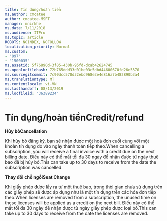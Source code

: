 ```yaml
---
title: Tín dụng/hoàn tiền
ms.author: cmcatee
author: cmcatee-MSFT
manager: mnirkhe
ms.date: 7/11/2018
ms.audience: ITPro
ms.topic: article
ROBOTS: NOINDEX, NOFOLLOW
localization_priority: Normal
ms.custom:
- "897"
- "1500035"
ms.assetid: 5f76890d-3f85-430b-95fd-dcab42624745
ms.openlocfilehash: 72b765ddd33d01be03c5dbd44600670fd26e5370
ms.sourcegitcommit: 7c90dcc570d32ebd968e3e4e816a7b482890b3a4
ms.translationtype: MT
ms.contentlocale: vi-VN
ms.lasthandoff: 08/13/2019
ms.locfileid: "36389234"
---
```

# <a name="creditrefund"></a><span data-ttu-id="fe57e-102">Tín dụng/hoàn tiền</span><span class="sxs-lookup"><span data-stu-id="fe57e-102">Credit/refund</span></span>

<span data-ttu-id="fe57e-103">**Hủy bỏ**</span><span class="sxs-lookup"><span data-stu-id="fe57e-103">**Cancellation**</span></span>
  
<span data-ttu-id="fe57e-104">Khi hủy bỏ đăng ký, bạn sẽ nhận được một hoá đơn cuối cùng với một khoản tín dụng do vào ngày thanh toán tiếp theo.</span><span class="sxs-lookup"><span data-stu-id="fe57e-104">When cancelling a subscription, you will receive a final invoice with a credit due on the next billing date.</span></span> <span data-ttu-id="fe57e-105">Điều này có thể mất tối đa 30 ngày để nhận được từ ngày thuê bao đã bị hủy bỏ.</span><span class="sxs-lookup"><span data-stu-id="fe57e-105">This can take up to 30 days to receive from the date the subscription was cancelled.</span></span>
  
<span data-ttu-id="fe57e-106">**Thay đổi chỗ ngồi**</span><span class="sxs-lookup"><span data-stu-id="fe57e-106">**Seat Change**</span></span>
  
<span data-ttu-id="fe57e-107">Khi giấy phép được lấy ra từ một thuê bao, trong thời gian chưa sử dụng trên các giấy phép sẽ được áp dụng như là một tín dụng trên các hóa đơn tiếp theo.</span><span class="sxs-lookup"><span data-stu-id="fe57e-107">When licenses are removed from a subscription, the unused time on these licenses will be applied as a credit on the next bill.</span></span> <span data-ttu-id="fe57e-108">Điều này có thể mất tối đa 30 ngày để nhận được từ ngày giấy phép được loại bỏ.</span><span class="sxs-lookup"><span data-stu-id="fe57e-108">This can take up to 30 days to receive from the date the licenses are removed.</span></span>